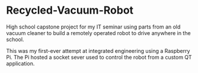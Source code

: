 # Recycled-Vacuum-Robot
High school capstone project for my IT seminar using parts from an old vacuum cleaner to build a remotely operated robot to drive anywhere in the school.

This was my first-ever attempt at integrated engineering using a Raspberry Pi. The Pi hosted a socket sever used to control the robot from a custom QT application.
